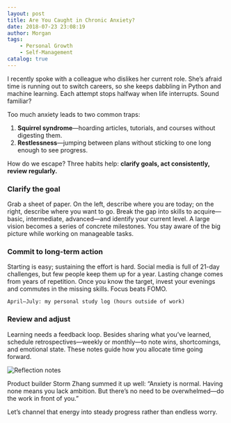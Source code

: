 ```yaml
---
layout: post
title: Are You Caught in Chronic Anxiety?
date: 2018-07-23 23:08:19
author: Morgan
tags: 
    - Personal Growth
    - Self-Management
catalog: true
---
```


I recently spoke with a colleague who dislikes her current role. She’s afraid time is running out to switch careers, so she keeps dabbling in Python and machine learning. Each attempt stops halfway when life interrupts. Sound familiar?

<!-- more -->

Too much anxiety leads to two common traps:

1. **Squirrel syndrome**—hoarding articles, tutorials, and courses without digesting them.
2. **Restlessness**—jumping between plans without sticking to one long enough to see progress.

How do we escape? Three habits help: **clarify goals, act consistently, review regularly.**

### Clarify the goal

Grab a sheet of paper. On the left, describe where you are today; on the right, describe where you want to go. Break the gap into skills to acquire—basic, intermediate, advanced—and identify your current level. A large vision becomes a series of concrete milestones. You stay aware of the big picture while working on manageable tasks.

### Commit to long-term action

Starting is easy; sustaining the effort is hard. Social media is full of 21-day challenges, but few people keep them up for a year. Lasting change comes from years of repetition. Once you know the target, invest your evenings and commutes in the missing skills. Focus beats FOMO.

```
April–July: my personal study log (hours outside of work)
```

### Review and adjust

Learning needs a feedback loop. Besides sharing what you’ve learned, schedule retrospectives—weekly or monthly—to note wins, shortcomings, and emotional state. These notes guide how you allocate time going forward.

![Reflection notes](https://upload-images.jianshu.io/upload_images/7793041-7418f262beb3a747.jpg?imageMogr2/auto-orient/strip%7CimageView2/2/w/700)

Product builder Storm Zhang summed it up well: “Anxiety is normal. Having none means you lack ambition. But there’s no need to be overwhelmed—do the work in front of you.”

Let’s channel that energy into steady progress rather than endless worry.
